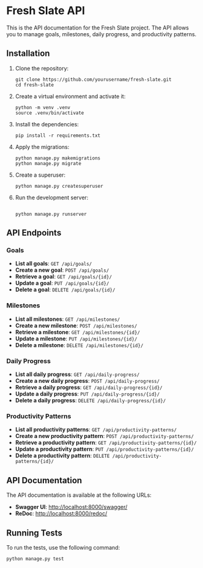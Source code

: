 # Fresh Slate API

This is the API documentation for the Fresh Slate project. The API allows you to manage goals, milestones, daily progress, and productivity patterns.

## Installation

1. Clone the repository:
    ```
    git clone https://github.com/yourusername/fresh-slate.git
    cd fresh-slate

    ```

2. Create a virtual environment and activate it:
    ```
    python -m venv .venv
    source .venv/bin/activate

    ```

3. Install the dependencies:
    ```
    pip install -r requirements.txt

    ```

4. Apply the migrations:
    ```
    python manage.py makemigrations
    python manage.py migrate

    ```

5. Create a superuser:
    ```
    python manage.py createsuperuser

    ```

6. Run the development server:
    ```

    python manage.py runserver
    
    ```

## API Endpoints

### Goals

- **List all goals**: `GET /api/goals/`
- **Create a new goal**: `POST /api/goals/`
- **Retrieve a goal**: `GET /api/goals/{id}/`
- **Update a goal**: `PUT /api/goals/{id}/`
- **Delete a goal**: `DELETE /api/goals/{id}/`

### Milestones

- **List all milestones**: `GET /api/milestones/`
- **Create a new milestone**: `POST /api/milestones/`
- **Retrieve a milestone**: `GET /api/milestones/{id}/`
- **Update a milestone**: `PUT /api/milestones/{id}/`
- **Delete a milestone**: `DELETE /api/milestones/{id}/`

### Daily Progress

- **List all daily progress**: `GET /api/daily-progress/`
- **Create a new daily progress**: `POST /api/daily-progress/`
- **Retrieve a daily progress**: `GET /api/daily-progress/{id}/`
- **Update a daily progress**: `PUT /api/daily-progress/{id}/`
- **Delete a daily progress**: `DELETE /api/daily-progress/{id}/`

### Productivity Patterns

- **List all productivity patterns**: `GET /api/productivity-patterns/`
- **Create a new productivity pattern**: `POST /api/productivity-patterns/`
- **Retrieve a productivity pattern**: `GET /api/productivity-patterns/{id}/`
- **Update a productivity pattern**: `PUT /api/productivity-patterns/{id}/`
- **Delete a productivity pattern**: `DELETE /api/productivity-patterns/{id}/`

## API Documentation

The API documentation is available at the following URLs:

- **Swagger UI**: [http://localhost:8000/swagger/](http://localhost:8000/swagger/)
- **ReDoc**: [http://localhost:8000/redoc/](http://localhost:8000/redoc/)

## Running Tests

To run the tests, use the following command:

```
python manage.py test

```
